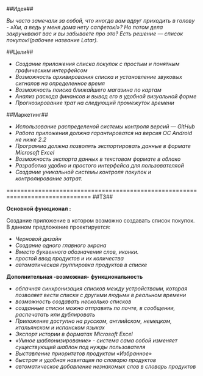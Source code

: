 ##Идея##

*Вы часто замечали за собой, что иногда вам вдруг приходить в голову - »Хм, а ведь у меня дома нету салфеток!»?
Но потом дела закручивают вас и вы забываете про это? Есть решение — список покупок!(рабочее название Latar).*

##Цели##

- *Создание приложения списка покупок с простым и понятным графическим интерфейсом*
- *Возможность архивирования списка и установление звуковых сигналов на определенное время*
- *Возможность поиска ближайшего магазина по картам*
- *Анализ расхода финансов и вывод его в удобной визуальной форме*
- *Прогнозирование трат на следующий промежуток времени*

##Маркетинг##

- *Использование распределеной системы контроля версий — GitHub*
- *Работа приложения должна гарантироватся на версия ОС Android не ниже 2.2*
- *Программа должна позволять экспортировать данные в формате Microsoft Excel*
- *Возможность экспорта данных в текстовом формате в облако*
- *Разработка удобно и простого интерфейса для пользователяой*
- *Создание уникальной системы контроля покупок и контролирование затрат.*

==============================================================================
##ТЗ##

**Основной функционал :**

Создание приложение в котором возможно создавать список покупок.
В данном предложение проектируется:
- *Черновой дизайн*
- *Создание одного главного экрана*
- *Вместо буквенного обозначения слов, иконки.*
- *простой ввод продуктов и их количества*
- *автоматическая группировка продуктов в списке*

**Дополнительная -возможная- функциональность**
- *облачная синхронизация списков между устройствами, которая позволяет вести списки с другими людьми в реальном времени*
- *возможность создавать несколько списков*
- *созданные списки можно отправить по почте, в сообщении, распечатать или дублировать*
- *Приложение доступно на русском, английском, немецком, итальянском и испанском языках*
- *Экспорт истории в форматах Microsoft Excel*
- *«Умное шаблонизирование» - система сама собой изменяет существующий шаблон под нужды пользователя*
- *Выставление приоритетов продуктам «Избранное»*
- *быстрая и удобная навигация по словарю продуктов*
- *автоматическое добавление незнакомых слов в словарь продуктов*
